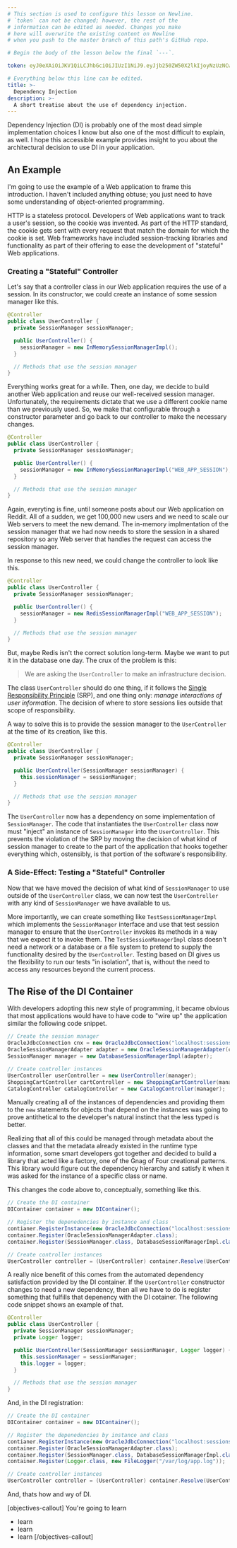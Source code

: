 ```yaml
---
# This section is used to configure this lesson on Newline.
# `token` can not be changed; however, the rest of the
# information can be edited as needed. Changes you make
# here will overwrite the existing content on Newline
# when you push to the master branch of this path's GitHub repo.

# Begin the body of the lesson below the final `---`.

token: eyJ0eXAiOiJKV1QiLCJhbGciOiJIUzI1NiJ9.eyJjb250ZW50X2lkIjoyNzUzNCwiY29udGVudF90eXBlIjoiTGVzc29uIn0.FtETazSDhQRCeTNGJVU5iKGfxfZ7oCVTZMT8wxsBzWU

# Everything below this line can be edited.
title: >-
  Dependency Injection
description: >-
  A short treatise about the use of dependency injection.
---
```


Dependency Injection (DI) is probably one of the most dead simple implementation
choices I know but also one of the most difficult to explain, as well. I hope
this accessible example provides insight to you about the architectural
decision to use DI in your application.

## An Example

I'm going to use the example of a Web application to frame this introduction. I
haven't included anything obtuse; you just need to have some understanding of
object-oriented programming.

HTTP is a stateless protocol. Developers of Web applications want to track a
user's session, so the cookie was invented. As part of the HTTP standard, the
cookie gets sent with every request that match the domain for which the cookie
is set. Web frameworks have included session-tracking libraries and
functionality as part of their offering to ease the development of "stateful"
Web applications.

### Creating a "Stateful" Controller

Let's say that a controller class in our Web application requires the use of a
session. In its constructor, we could create an instance of some session
manager like this.

```java
@Controller
public class UserController {
  private SessionManager sessionManager;

  public UserController() {
    sessionManager = new InMemorySessionManagerImpl();
  }

  // Methods that use the session manager
}
```

Everything works great for a while. Then, one day, we decide to build another
Web application and reuse our well-received session manager. Unfortunately, the
requirements dictate that we use a different cookie name than we previously
used. So, we make that configurable through a constructor parameter and go back
to our controller to make the necessary changes.

```java
@Controller
public class UserController {
  private SessionManager sessionManager;

  public UserController() {
    sessionManager = new InMemorySessionManagerImpl("WEB_APP_SESSION");
  }

  // Methods that use the session manager
}
```

Again, everyting is fine, until someone posts about our Web application on
Reddit. All of a sudden, we get 100,000 new users and we need to scale our Web
servers to meet the new demand. The in-memory implmentation of the session
manager that we had now needs to store the session in a shared repository so
any Web server that handles the request can access the session manager.

In response to this new need, we could change the controller to look like this.

```java
@Controller
public class UserController {
  private SessionManager sessionManager;

  public UserController() {
    sessionManager = new RedisSessionManagerImpl("WEB_APP_SESSION");
  }

  // Methods that use the session manager
}
```

But, maybe Redis isn't the correct solution long-term. Maybe we want to put it
in the database one day. The crux of the problem is this:

> We are asking the `UserController` to make an infrastructure decision.

The class `UserController` should do one thing, if it follows the [Single
Responsibility
Principle](https://en.wikipedia.org/wiki/Single_responsibility_principle) (SRP),
and one thing only: *manage interactions of user information*. The decision of
where to store sessions lies outside that scope of responsibility.

A way to solve this is to provide the session manager to the `UserController`
at the time of its creation, like this.

```java
@Controller
public class UserController {
  private SessionManager sessionManager;

  public UserController(SessionManager sessionManager) {
    this.sessionManager = sessionManager;
  }

  // Methods that use the session manager
}
```

The `UserController` now has a dependency on some implementation of
`SessionManager`. The code that instantiates the `UserController` class now must
"inject" an instance of `SessionManager` into the `UserController`. This
prevents the violation of the SRP by moving the decision of what kind of
session manager to create to the part of the application that hooks together
everything which, ostensibly, is that portion of the software's responsibility.

### A Side-Effect: Testing a "Stateful" Controller

Now that we have moved the decision of what kind of `SessionManager` to use
outside of the `UserController` class, we can now test the `UserController`
with any kind of `SessionManager` we have available to us.

More importantly, we can create something like `TestSessionManagerImpl` which
implements the `SessionManager` interface and use that test session manager to
ensure that the `UserController` invokes its methods in a way that we expect it
to invoke them. The `TestSessionManagerImpl` class doesn't need a network or a
database or a file system to pretend to supply the functionality desired by the
`UserController`. Testing based on DI gives us the flexibility to run our tests
"in isolation", that is, without the need to access any resources beyond the
current process.

## The Rise of the DI Container

With developers adopting this new style of programming, it became obvious that
most applications would have to have code to "wire up" the application similar
the following code snippet.

```java
// Create the session manager
OracleJdbcConnection cnx = new OracleJdbcConnection("localhost:sessions");
OracleSessionManagerAdapter adapter = new OracleSessionManagerAdapter(cnx);
SessionManager manager = new DatabaseSessionManagerImpl(adapter);

// Create controller instances
UserController userController = new UserController(manager);
ShoppingCartController cartController = new ShoppingCartController(manager);
CatalogController catalogController = new CatalogController(manager);
```

Manually creating all of the instances of dependencies and providing them to the
`new` statements for objects that depend on the instances was going to prove
antithetical to the developer's natural instinct that the less typed is better.

Realizing that all of this could be managed through metadata about the classes
and that the metadata already existed in the runtime type information, some
smart developers got together and decided to build a library that acted like a
factory, one of the Gnag of Four creational patterns. This library would figure
out the dependency hierarchy and satisfy it when it was asked for the instance
of a specific class or name.

This changes the code above to, conceptually, something like this.

```java
// Create the DI container
DIContainer container = new DIContainer();

// Register the depenedencies by instance and class
contianer.RegisterInstance(new OracleJdbcConnection("localhost:sessions"));
container.Register(OracleSessionManagerAdapter.class);
container.Register(SessionManager.class, DatabaseSessionManagerImpl.class);

// Create controller instances
UserController controller = (UserController) container.Resolve(UserController.class);
```

A really nice benefit of this comes from the automated dependency satisfaction
provided by the DI container. If the `UserController` constructor changes to
need a new dependency, then all we have to do is register something that
fulfills that depenency with the DI cotainer. The following code snippet shows
an example of that.

```java
@Controller
public class UserController {
  private SessionManager sessionManager;
  private Logger logger;

  public UserController(SessionManager sessionManager, Logger logger) {
    this.sessionManager = sessionManager;
    this.logger = logger;
  }

  // Methods that use the session manager
}
```

And, in the DI registration:

```java
// Create the DI container
DIContainer container = new DIContainer();

// Register the depenedencies by instance and class
contianer.RegisterInstance(new OracleJdbcConnection("localhost:sessions"));
container.Register(OracleSessionManagerAdapter.class);
container.Register(SessionManager.class, DatabaseSessionManagerImpl.class);
container.Register(Logger.class, new FileLogger("/var/log/app.log"));

// Create controller instances
UserController controller = (UserController) container.Resolve(UserController.class);
```
And, thats how and wy of DI.

[objectives-callout]
You're going to learn

- learn
- learn
- learn
[/objectives-callout]
